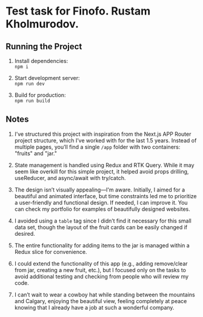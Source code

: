 # Test task for Finofo. Rustam Kholmurodov.

## Running the Project

1. Install dependencies:  
   `npm i`

2. Start development server:  
   `npm run dev`

3. Build for production:  
   `npm run build`

## Notes

1. I’ve structured this project with inspiration from the Next.js APP Router project structure, which I’ve worked with for the last 1.5 years. Instead of multiple pages, you’ll find a single `/app` folder with two containers: "fruits" and "jar."

2. State management is handled using Redux and RTK Query. While it may seem like overkill for this simple project, it helped avoid props drilling, useReducer, and async/await with try/catch.

3. The design isn’t visually appealing—I'm aware. Initially, I aimed for a beautiful and animated interface, but time constraints led me to prioritize a user-friendly and functional design. If needed, I can improve it. You can check my portfolio for examples of beautifully designed websites.

4. I avoided using a `table` tag since I didn’t find it necessary for this small data set, though the layout of the fruit cards can be easily changed if desired.

5. The entire functionality for adding items to the jar is managed within a Redux slice for convenience.

6. I could extend the functionality of this app (e.g., adding remove/clear from jar, creating a new fruit, etc.), but I focused only on the tasks to avoid additional testing and checking from people who will review my code.

7. I can’t wait to wear a cowboy hat while standing between the mountains and Calgary, enjoying the beautiful view, feeling completely at peace knowing that I already have a job at such a wonderful company.
